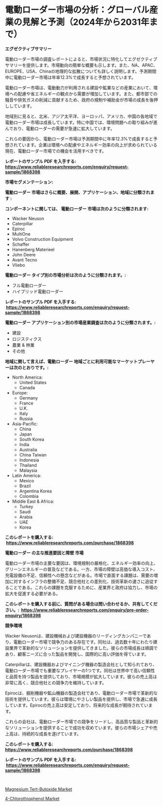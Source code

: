 <p><h1>電動ローダー市場の分析：グローバル産業の見解と予測（2024年から2031年まで）</h1></p><p><strong>エグゼクティブサマリー</strong></p>
<p><p>電動ローダー市場の調査レポートによると、市場状況に特化してエグゼクティブサマリーを提供します。市場動向の簡単な概要も示します。また、NA、APAC、EUROPE、USA、Chinaの地理的な拡散についても詳しく説明します。予測期間中に電動ローダー市場は年率12.3%で成長すると予想されています。</p><p>電動ローダー市場は、電動動力が利用される建設や鉱業などの産業において、環境への配慮や省エネルギーの観点から需要が増加しています。また、都市部での騒音や排気ガスの削減に貢献するため、政府の規制や補助金が市場の成長を後押ししています。</p><p>地域別に見ると、北米、アジア太平洋、ヨーロッパ、アメリカ、中国の各地域で電動ローダー市場は成長しています。特に中国では、環境問題への取り組みが進んでおり、電動ローダーの需要が急速に拡大しています。</p><p>これらの要因から、電動ローダー市場は予測期間中に年率12.3%で成長すると予想されています。企業は環境への配慮やエネルギー効率の向上が求められている現在、電動ローダー市場での機会を活用すべきです。</p></p>
<p><strong>レポートのサンプル PDF を入手する: <a href="https://www.reliableresearchreports.com/enquiry/request-sample/1868398">https://www.reliableresearchreports.com/enquiry/request-sample/1868398</a></strong></p>
<p><strong>市場セグメンテーション:</strong></p>
<p><strong> 電動ローダー 市場はさらに概要、展開、アプリケーション、地域に分類されます :</strong></p>
<p><strong>コンポーネントに関しては、 電動ローダー 市場は次のように分類されます: &nbsp;</strong></p>
<p><ul><li>Wacker Neuson</li><li>Caterpillar</li><li>Epiroc</li><li>MultiOne</li><li>Volvo Construction Equipment</li><li>Schaffer</li><li>Hanenberg Materieel</li><li>John Deere</li><li>Avant Tecno</li><li>Vliebo</li></ul></p>
<p><strong> 電動ローダー タイプ別の市場分析は次のように分類されます。:</strong></p>
<p><ul><li>フル電動ローダー</li><li>ハイブリッド電動ローダー</li></ul></p>
<p><strong>レポートのサンプル PDF を入手する: &nbsp;<a href="https://www.reliableresearchreports.com/enquiry/request-sample/1868398">https://www.reliableresearchreports.com/enquiry/request-sample/1868398</a></strong></p>
<p><strong> 電動ローダー アプリケーション別の市場産業調査は次のように分類されます。:</strong></p>
<p><ul><li>建設</li><li>ロジスティクス</li><li>農業 & 林業</li><li>その他</li></ul></p>
<p><strong>地域に関して言えば、電動ローダー 地域ごとに利用可能なマーケットプレーヤーは次のとおりです。:</strong></p>
<p><ul>
    <li>
        North America:
        <ul>
            <li>United States</li>
            <li>Canada</li>
        </ul>
    </li>
    <li>
        Europe:
        <ul>
            <li>Germany</li>
            <li>France</li>
            <li>U.K.</li>
            <li>Italy</li>
            <li>Russia</li>
        </ul>
    </li>
    <li>
        Asia-Pacific:
        <ul>
            <li>China</li>
            <li>Japan</li>
            <li>South Korea</li>
            <li>India</li>
            <li>Australia</li>
            <li>China Taiwan</li>
            <li>Indonesia</li>
            <li>Thailand</li>
            <li>Malaysia</li>
        </ul>
    </li>
    <li>
        Latin America:
        <ul>
            <li>Mexico</li>
            <li>Brazil</li>
            <li>Argentina Korea</li>
            <li>Colombia</li>
        </ul>
    </li>
    <li>
        Middle East & Africa:
        <ul>
            <li>Turkey</li>
            <li>Saudi</li>
            <li>Arabia</li>
            <li>UAE</li>
            <li>Korea</li>
        </ul>
    </li>
    </ul></p>
<p><strong>このレポートを購入する: &nbsp;<a href="https://www.reliableresearchreports.com/purchase/1868398">https://www.reliableresearchreports.com/purchase/1868398</a></strong></p>
<p><strong>電動ローダー の主な推進要因と障壁 市場</strong></p>
<p><p>電動ローダー市場の主要な要因は、環境規制の厳格化、エネルギー効率の向上、グリーンエネルギーの普及などである。一方、市場の障壁は高価な導入コスト、充電設備の不足、信頼性への懸念などがある。市場で直面する課題は、需要の増加に対するインフラの整備不足、競合他社との差別化、技術革新の速さに追従することである。これらの課題を克服するために、産業界と政府は協力し、市場の拡大を促進する必要がある。</p></p>
<p><strong>このレポートを購入する前に、質問がある場合は問い合わせるか、共有してください。:&nbsp; <a href="https://www.reliableresearchreports.com/enquiry/pre-order-enquiry/1868398">https://www.reliableresearchreports.com/enquiry/pre-order-enquiry/1868398</a></strong></p>
<p><strong>競争環境</strong></p>
<p><p>Wacker Neusonは、建設機械および建設機器のリーディングカンパニーであり、電動ローダー市場で競争力のある存在です。同社は、過去数十年にわたり建設業界で革新的なソリューションを提供してきました。彼らの市場成長は順調であり、顧客ニーズに合った製品を開発し、国際的に高い評価を得ています。</p><p>Caterpillarは、建設機器およびマイニング機器の製造会社として知られており、電動ローダー市場でも重要なプレイヤーの1つです。同社は世界中で高い信頼性と品質を持つ製品を提供しており、市場規模が拡大しています。彼らの売上高は非常に高く、競合他社との競争力を維持しています。</p><p>Epirocは、掘削機器や鉱山機器の製造会社であり、電動ローダー市場で革新的な技術を提供しています。彼らは環境にやさしい製品を提供し、市場で急速に成長しています。Epirocの売上高は安定しており、将来的な成長が期待されています。</p><p>これらの会社は、電動ローダー市場での競争をリードし、高品質な製品と革新的なソリューションを提供することで成功を収めています。彼らの市場シェアや売上高は、持続的な成長を遂げています。</p></p>
<p><strong>このレポートを購入する: &nbsp; <a href="https://www.reliableresearchreports.com/purchase/1868398">https://www.reliableresearchreports.com/purchase/1868398</a></strong></p>
<p><strong>レポートのサンプル PDF を入手する: &nbsp;<a href="https://www.reliableresearchreports.com/enquiry/request-sample/1868398">https://www.reliableresearchreports.com/enquiry/request-sample/1868398</a></strong><strong></strong></p>
<p>&nbsp;</p>
<p><p><a href="https://github.com/beatblasta/Market-Research-Report-List-2/blob/main/magnesium-tert-butoxide-market.md">Magnesium Tert-Butoxide Market</a></p><p><a href="https://github.com/angelajermaine/Market-Research-Report-List-2/blob/main/4-chlorothiophenol-market.md">4-Chlorothiophenol Market</a></p></p>